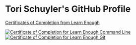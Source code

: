 # Tori Schuyler's GitHub Profile

[Certificates of Completion from Learn Enough](https://www.learnenough.com/certificates/torischuyler)

<a href="https://www.learnenough.com/certificates/torischuyler"><img src="https://www.learnenough.com/certificates/torischuyler/command-line-tutorial.svg" alt="Certificate of Completion for Learn Enough Command Line"></a><a href="https://www.learnenough.com/certificates/torischuyler"><img src="https://www.learnenough.com/certificates/torischuyler/git-tutorial.svg" alt="Certificate of Completion for Learn Enough Git"></a>
